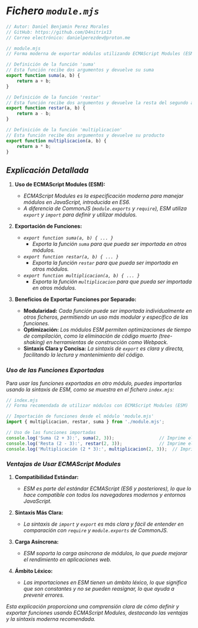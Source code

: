 # ***Fichero `module.mjs`***

```javascript
// Autor: Daniel Benjamin Perez Morales
// GitHub: https://github.com/D4nitrix13
// Correo electrónico: danielperezdev@proton.me 

// module.mjs
// Forma moderna de exportar módulos utilizando ECMAScript Modules (ESM)

// Definición de la función 'suma'
// Esta función recibe dos argumentos y devuelve su suma
export function suma(a, b) {
    return a + b;
}

// Definición de la función 'restar'
// Esta función recibe dos argumentos y devuelve la resta del segundo argumento al primero
export function restar(a, b) {
    return a - b;
}

// Definición de la función 'multiplicacion'
// Esta función recibe dos argumentos y devuelve su producto
export function multiplicacion(a, b) {
    return a * b;
}
```

## ***Explicación Detallada***

1. **Uso de ECMAScript Modules (ESM):**
   - *ECMAScript Modules es la especificación moderna para manejar módulos en JavaScript, introducida en ES6.*
   - *A diferencia de CommonJS (`module.exports` y `require`), ESM utiliza `export` y `import` para definir y utilizar módulos.*

2. **Exportación de Funciones:**
   - *`export function suma(a, b) { ... }`*
     - *Exporta la función `suma` para que pueda ser importada en otros módulos.*
   - *`export function restar(a, b) { ... }`*
     - *Exporta la función `restar` para que pueda ser importada en otros módulos.*
   - *`export function multiplicacion(a, b) { ... }`*
     - *Exporta la función `multiplicacion` para que pueda ser importada en otros módulos.*

3. **Beneficios de Exportar Funciones por Separado:**
   - **Modularidad:** *Cada función puede ser importada individualmente en otros ficheros, permitiendo un uso más modular y específico de las funciones.*
   - **Optimización:** *Los módulos ESM permiten optimizaciones de tiempo de compilación, como la eliminación de código muerto (tree-shaking) en herramientas de construcción como Webpack.*
   - **Sintaxis Clara y Concisa:** *La sintaxis de `export` es clara y directa, facilitando la lectura y mantenimiento del código.*

### ***Uso de las Funciones Exportadas***

Pa*ra usar las funciones exportadas en otro módulo, puedes importarlas usando la sintaxis de ESM, como se muestra en el fichero `index.mjs`:*

```javascript
// index.mjs
// Forma recomendada de utilizar módulos con ECMAScript Modules (ESM)

// Importación de funciones desde el módulo 'module.mjs'
import { multiplicacion, restar, suma } from './module.mjs';

// Uso de las funciones importadas
console.log('Suma (2 + 3):', suma(2, 3));                 // Imprime el resultado de la suma de 2 y 3
console.log('Resta (2 - 3):', restar(2, 3));              // Imprime el resultado de la resta de 2 y 3
console.log('Multiplicación (2 * 3):', multiplicacion(2, 3));  // Imprime el resultado de la multiplicación de 2 y 3
```

### ***Ventajas de Usar ECMAScript Modules***

1. **Compatibilidad Estándar:**
   - *ESM es parte del estándar ECMAScript (ES6 y posteriores), lo que lo hace compatible con todos los navegadores modernos y entornos JavaScript.*

2. **Sintaxis Más Clara:**
   - *La sintaxis de `import` y `export` es más clara y fácil de entender en comparación con `require` y `module.exports` de CommonJS.*

3. **Carga Asíncrona:**
   - *ESM soporta la carga asíncrona de módulos, lo que puede mejorar el rendimiento en aplicaciones web.*

4. **Ámbito Léxico:**
   - *Las importaciones en ESM tienen un ámbito léxico, lo que significa que son constantes y no se pueden reasignar, lo que ayuda a prevenir errores.*

*Esta explicación proporciona una comprensión clara de cómo definir y exportar funciones usando ECMAScript Modules, destacando las ventajas y la sintaxis moderna recomendada.*

